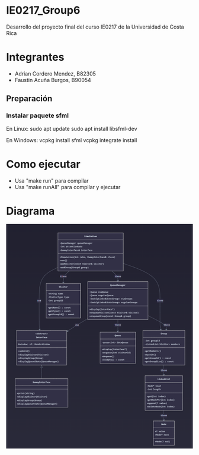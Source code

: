 # IE0217_Group6
Desarrollo del proyecto final del curso IE0217 de la Universidad de Costa Rica

# Integrantes
- Adrian Cordero Mendez, B82305
- Faustin Acuña Burgos, B90054

## Preparación

### Instalar paquete sfml

En Linux:
sudo apt update
sudo apt install libsfml-dev

En Windows:
vcpkg install sfml
vcpkg integrate install

# Como ejecutar

- Usa "make run" para compilar
- Usa "make runAll" para compilar y ejecutar

# Diagrama

![class Diagram](image.png)